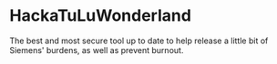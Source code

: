 # HackaTuLuWonderland
The best and most secure tool up to date to help release a little bit of Siemens' burdens, as well as prevent burnout.
